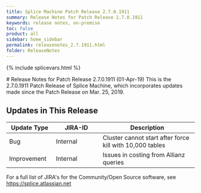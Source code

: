 ```yaml
---
title: Splice Machine Patch Release 2.7.0.1911
summary: Release Notes for Patch Release 2.7.0.1911
keywords: release notes, on-premise
toc: false
product: all
sidebar: home_sidebar
permalink: releasenotes_2.7.1911.html
folder: ReleaseNotes
---
```

{% include splicevars.html %}
<section>
<div class="TopicContent" data-swiftype-index="true" markdown="1">
# Release Notes for Patch Release 2.7.0.1911 (01-Apr-19)
This is the 2.7.0.1911 Patch Release of Splice Machine, which incorporates updates made since the Patch Release on Mar. 25, 2019.

## Updates in This Release
<table>
    <col width="125px" />
    <col width="125px" />
    <col />
    <thead>
        <tr>
            <th>Update Type</th>
            <th>JIRA-ID</th>
            <th>Description</th>
        </tr>
    </thead>
    <tbody>
        <tr>
            <td>Bug</td>
            <td>Internal</td>
            <td>Cluster cannot start after force kill with 10,000 tables</td>
        </tr>
        <tr>
            <td>Improvement</td>
            <td>Internal</td>
            <td>Issues in costing from Allianz queries</td>
        </tr>
    </tbody>
</table>

For a full list of JIRA's for the Community/Open Source software, see <https://splice.atlassian.net>

</div>
</section>

